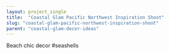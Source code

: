 ```yaml
---
layout: project_single
title:  "Coastal Glam Pacific Northwest Inspiration Shoot"
slug: "coastal-glam-pacific-northwest-inspiration-shoot"
parent: "coastal-glam-decor-ideas"
---
```

Beach chic decor #seashells